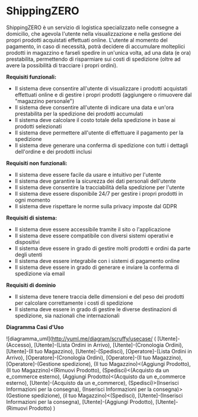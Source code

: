 # ShippingZERO

ShippingZERO è un servizio di logistica specializzato nelle consegne a domicilio, che agevola l'utente nella visualizzazione e nella gestione 
dei propri prodotti acquistati effettuati online.
L'utente al momento del pagamento, in caso di necessità, potrà decidere di accumulare molteplici prodotti in magazzino e farseli spedire in un'unica volta, 
ad una data (e ora) prestabilita, permettendo di risparmiare sui costi di spedizione (oltre ad avere la possibilità di tracciare i propri ordini).

**Requisiti funzionali:**
- Il sistema deve consentire all'utente di visualizzare i prodotti acquistati effettuati online e di gestire i propri prodotti (aggiungere o rimuovere dal "magazzino personale")
- Il sistema deve consentire all'utente di indicare una data e un'ora prestabilita per la spedizione dei prodotti accumulati
- Il sistema deve calcolare il costo totale della spedizione in base ai prodotti selezionati
- Il sistema deve permettere all'utente di effettuare il pagamento per la spedizione
- Il sistema deve generare una conferma di spedizione con tutti i dettagli dell'ordine e dei prodotti inclusi

**Requisiti non funzionali:**
- Il sistema deve essere facile da usare e intuitivo per l'utente
- Il sistema deve garantire la sicurezza dei dati personali dell'utente
- Il sistema deve consentire la tracciabilità della spedizione per l'utente
- Il sistema deve essere disponibile 24/7 per gestire i propri prodotti in ogni momento
- Il sistema deve rispettare le norme sulla privacy imposte dal GDPR

**Requisiti di sistema:**
- Il sistema deve essere accessibile tramite il sito o l'applicazione
- Il sistema deve essere compatibile con diversi sistemi operativi e dispositivi
- Il sistema deve essere in grado di gestire molti prodotti e ordini da parte degli utenti
- Il sistema deve essere integrabile con i sistemi di pagamento online
- Il sistema deve essere in grado di generare e inviare la conferma di spedizione via email

**Requisiti di dominio**
- Il sistema deve tenere traccia delle dimensioni e del peso dei prodotti per calcolare correttamente i costi di spedizione
- Il sistema deve essere in grado di gestire le diverse destinazioni di spedizione, sia nazionali che internazionali

**Diagramma Casi d'Uso**

![diagramma_uml](http://yuml.me/diagram/scruffy/usecase/
  (
  [Utente]-(Accesso),
  [Utente]-(Lista Ordini in Arrivo),
  [Utente]-(Cronologia Ordini),
  [Utente]-(Il tuo Magazzino),
  [Utente]-(Spedisci),
  [Operatore]-(Lista Ordini in Arrivo),
  [Operatore]-(Cronologia Ordini),
  [Operatore]-(Il tuo Magazzino),
  [Operatore]-(Gestione spedizione),
  (Il tuo Magazzino)<(Aggiungi Prodotto),
  (Il tuo Magazzino)<(Rimuovi Prodotto),
  (Spedisci)<(Acquisto da un e_commerce esterno),
  (Aggiungi Prodotto)<(Acquisto da un e_commerce esterno),
  [Utente]-(Acquisto da un e_commerce),
  (Spedisci)>(Inserisci Informazioni per la consegna),
  (Inserisci Informazioni per la consegna)>(Gestione spedizione),
  (il tuo Magazzino)<(Spedisci),
  [Utente]-(Inserisci Informazioni per la consegna),
  [Utente]-(Aggiungi Prodotto),
  [Utente]-(Rimuovi Prodotto)
)

